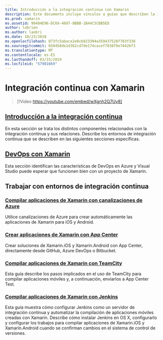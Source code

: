 ```yaml
---
title: Introducción a la integración continua con Xamarin
description: Este documento incluye vínculos a guías que describen la integración continua con Xamarin. Contenido vinculado proporciona información general de la integración continua y explica Jenkins, TeamCity y centro de compilación de aplicaciones.
ms.prod: xamarin
ms.assetid: 99484E96-DC69-4697-8BBB-1B44C5CBB5ED
author: lobrien
ms.author: laobri
ms.date: 10/23/2018
ms.openlocfilehash: 073fc5abace2e0cb923394a359437528f703f338
ms.sourcegitcommit: 650458de1d362cd7de174cacef7838f0e74426f3
ms.translationtype: MT
ms.contentlocale: es-ES
ms.lasthandoff: 03/15/2019
ms.locfileid: "57981669"
---
```

# <a name="continuous-integration-with-xamarin"></a>Integración continua con Xamarin

> [!Video https://youtube.com/embed/wXgnh2Q7Uv8]

## <a name="introduction-to-continuous-integrationtoolsciintro-to-cimd"></a>[Introducción a la integración continua](~/tools/ci/intro-to-ci.md)

En esta sección se trata los distintos componentes relacionados con la integración continua y sus relaciones. Describe los entornos de integración continua que se describen en las siguientes secciones específicas.

## <a name="devops-with-xamarintoolscidevopsmd"></a>[DevOps con Xamarin](~/tools/ci/devops.md)

Esta sección identifican las características de DevOps en Azure y Visual Studio puede esperar que funcionen bien con un proyecto de Xamarin.

## <a name="working-with-continuous-integration-environments"></a>Trabajar con entornos de integración continua

### <a name="build-xamarin-apps-with-azure-pipelineshttpsdocsmicrosoftcomazuredevopspipelineslanguagesxamarin"></a>[Compilar aplicaciones de Xamarin con canalizaciones de Azure](https://docs.microsoft.com/azure/devops/pipelines/languages/xamarin/)

Utilice canalizaciones de Azure para crear automáticamente las aplicaciones de Xamarin para iOS y Android.

### <a name="build-xamarin-apps-using-app-centerhttpsdocsmicrosoftcomappcenterbuildxamarin"></a>[Crear aplicaciones de Xamarin con App Center](https://docs.microsoft.com/appcenter/build/xamarin/)

Crear soluciones de Xamarin.iOS y Xamarin.Android con App Center, directamente desde GitHub, Azure DevOps o Bitbucket.

### <a name="build-xamarin-apps-with-teamcitytoolsciteamcitymd"></a>[Compilar aplicaciones de Xamarin con TeamCity](~/tools/ci/teamcity.md)

Esta guía describe los pasos implicados en el uso de TeamCity para compilar aplicaciones móviles y, a continuación, enviarlos a App Center Test.

### <a name="build-xamarin-apps-with-jenkinstoolscijenkins-walkthroughmd"></a>[Compilar aplicaciones de Xamarin con Jenkins](~/tools/ci/jenkins-walkthrough.md)

Esta guía muestra cómo configurar Jenkins como un servidor de integración continua y automatizar la compilación de aplicaciones móviles creadas con Xamarin. Describe cómo instalar Jenkins en OS X, configurarlo y configurar los trabajos para compilar aplicaciones de Xamarin.iOS y Xamarin.Android cuando se confirman cambios en el sistema de control de versiones.
